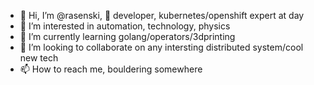 - 👋 Hi, I’m @rasenski, 🦄 developer, kubernetes/openshift expert at day
- 👀 I’m interested in automation, technology, physics
- 🌱 I’m currently learning golang/operators/3dprinting
- 💞️ I’m looking to collaborate on any intersting distributed system/cool new tech
- 📫 How to reach me, bouldering somewhere

<!---
rasenski/rasenski is a ✨ special ✨ repository because its `README.md` (this file) appears on your GitHub profile.
You can click the Preview link to take a look at your changes.
--->
